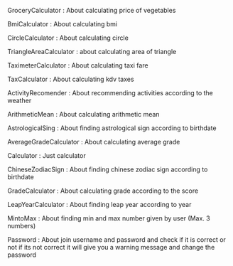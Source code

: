GroceryCalculator : About calculating price of vegetables

BmiCalculator : About calculating bmi

CircleCalculator : About calculating circle

TriangleAreaCalculator : about calculating area of triangle

TaximeterCalculator : About calculating taxi fare

TaxCalculator : About calculating kdv taxes

ActivityRecomender : About recommending activities according to the weather

ArithmeticMean : About calculating arithmetic mean

AstrologicalSing : About finding astrological sign according to birthdate

AverageGradeCalculator : About calculating average grade

Calculator : Just calculator

ChineseZodiacSign : About finding chinese zodiac sign according to birthdate

GradeCalculator : About calculating grade according to the score

LeapYearCalculator : About finding leap year according to year

MintoMax : About finding min and max number given by user (Max. 3 numbers)

Password : About join username and password and check if it is correct or not if its not correct it will give you a warning message and change the password

